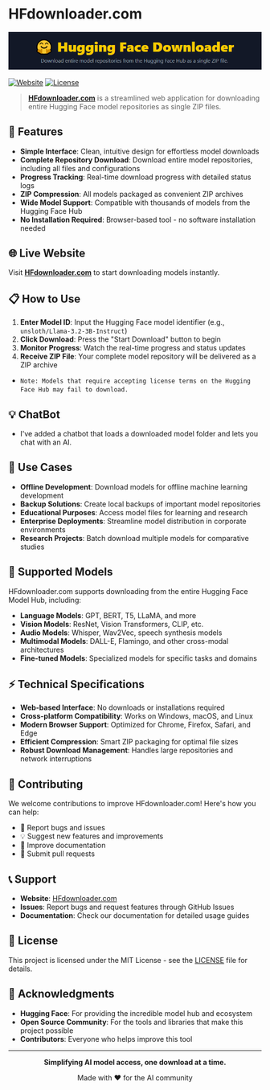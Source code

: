 # HFdownloader.com

![HFdownloader logo](https://github.com/LMLK-seal/HFdownloader/blob/main/logo.png?raw=true)

[![Website](https://img.shields.io/website?url=https%3A//hfdownloader.com)](https://hfdownloader.com)
[![License](https://img.shields.io/badge/license-MIT-blue.svg)](LICENSE)

> **[HFdownloader.com](https://hfdownloader.com)** is a streamlined web application for downloading entire Hugging Face model repositories as single ZIP files.

## 🚀 Features

- **Simple Interface**: Clean, intuitive design for effortless model downloads
- **Complete Repository Download**: Download entire model repositories, including all files and configurations
- **Progress Tracking**: Real-time download progress with detailed status logs
- **ZIP Compression**: All models packaged as convenient ZIP archives
- **Wide Model Support**: Compatible with thousands of models from the Hugging Face Hub
- **No Installation Required**: Browser-based tool - no software installation needed

## 🌐 Live Website

Visit **[HFdownloader.com](https://hfdownloader.com)** to start downloading models instantly.

## 📋 How to Use

1. **Enter Model ID**: Input the Hugging Face model identifier (e.g., `unsloth/Llama-3.2-3B-Instruct`)
2. **Click Download**: Press the "Start Download" button to begin
3. **Monitor Progress**: Watch the real-time progress and status updates
4. **Receive ZIP File**: Your complete model repository will be delivered as a ZIP archive
- `Note: Models that require accepting license terms on the Hugging Face Hub may fail to download.`

## 💡 ChatBot

- I've added a chatbot that loads a downloaded model folder and lets you chat with an AI.

## 🎯 Use Cases

- **Offline Development**: Download models for offline machine learning development
- **Backup Solutions**: Create local backups of important model repositories
- **Educational Purposes**: Access model files for learning and research
- **Enterprise Deployments**: Streamline model distribution in corporate environments
- **Research Projects**: Batch download multiple models for comparative studies

## 🔧 Supported Models

HFdownloader.com supports downloading from the entire Hugging Face Model Hub, including:

- **Language Models**: GPT, BERT, T5, LLaMA, and more
- **Vision Models**: ResNet, Vision Transformers, CLIP, etc.
- **Audio Models**: Whisper, Wav2Vec, speech synthesis models
- **Multimodal Models**: DALL-E, Flamingo, and other cross-modal architectures
- **Fine-tuned Models**: Specialized models for specific tasks and domains

## ⚡ Technical Specifications

- **Web-based Interface**: No downloads or installations required
- **Cross-platform Compatibility**: Works on Windows, macOS, and Linux
- **Modern Browser Support**: Optimized for Chrome, Firefox, Safari, and Edge
- **Efficient Compression**: Smart ZIP packaging for optimal file sizes
- **Robust Download Management**: Handles large repositories and network interruptions

## 🤝 Contributing

We welcome contributions to improve HFdownloader.com! Here's how you can help:

- 🐛 Report bugs and issues
- 💡 Suggest new features and improvements
- 📖 Improve documentation
- 🔧 Submit pull requests

## 📞 Support

- **Website**: [HFdownloader.com](https://hfdownloader.com)
- **Issues**: Report bugs and request features through GitHub Issues
- **Documentation**: Check our documentation for detailed usage guides

## 📄 License

This project is licensed under the MIT License - see the [LICENSE](LICENSE) file for details.

## 🙏 Acknowledgments

- **Hugging Face**: For providing the incredible model hub and ecosystem
- **Open Source Community**: For the tools and libraries that make this project possible
- **Contributors**: Everyone who helps improve this tool

---

<p align="center">
  <strong>Simplifying AI model access, one download at a time.</strong>
</p>

<p align="center">
  Made with ❤️ for the AI community
</p>
